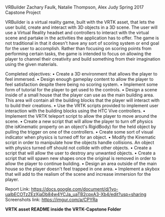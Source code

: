 VRBuilder
Zachary Faulk, Natalie Thompson, Alex Judy
Spring 2017 Capstone Project

VRBuilder is a virtual reality game, built with the VRTK asset, that lets the user build,
create and interact with 3D objects in a 3D scene. The user will use a 
Virtual Reality headset and controllers to interact with the virtual scene and partake 
in the activities the application has to offer. The game is not traditional in that it doesn't 
have any sort of scoring system or end goal for the user to accomplish. Rather 
than focusing on scoring points from performing certain tasks, the game is 
intended to focus on allowing the player to channel their creativity and build 
something from their imagination using the given materials.

Completed objectives:
•	Create a 3D environment that allows the player to feel immersed. 
•	Design enough gameplay content to allow the player to feel satisfaction despite there being no scoring system. 
•	Implement some form of tutorial for the player to get used to the controls. 
•	Design a scene inside of a small house that the player can use as the main building area.
	This area will contain all the building blocks that the player will interact with to build their creations. 
•	Use the VRTK scripts provided to implement user interaction with the building blocks using the HTC Vive controllers. 
•	Implement the VRTK teleport script to allow the player to move around the scene. 
•	Create a new script that will allow the player to turn off physics (the isKinematic property on an object's RigidBody) 
	for the held object by pulling the trigger on one of the controllers. 
•	Create some sort of visual indicator when physics is turned off for an object. 
•	Modify the Kinematic script in order to manipulate how the objects handle collisions. An object with physics turned 
	off should not collide with other objects.
•	Create a script that will allow the user to destroy any unwanted objects. 
•	Create a script that will spawn new shapes once the original is removed in order to allow the player to continue building. 
•	Design an area outside of the main house so the player doesn't feel trapped in one area. 
•	Implement a skybox that will add to the realism of the scene and increase immersion for the player.

Report Link: https://docs.google.com/document/d/1yo-ualbECOTzZEzXjaDb84w4YCJa_uaTB2cpxA3-Xb4/edit?usp=sharing
Screenshots link: https://imgur.com/a/CPYRa

**VRTK asset README inside the VRTK-Capstone Folder**
